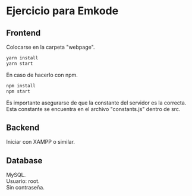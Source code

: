 # Ejercicio para Emkode

## Frontend
Colocarse en la carpeta "webpage".

```bash
yarn install
yarn start
```

En caso de hacerlo con npm.

```bash
npm install
npm start
```

Es importante asegurarse de que la constante del servidor es la correcta.  
Esta constante se encuentra en el archivo "constants.js" dentro de src.

## Backend
Iniciar con XAMPP o similar.

## Database
MySQL.  
Usuario: root.  
Sin contraseña.  